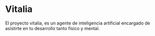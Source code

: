 # Vitalia
El proyecto vitalia, es un agente de inteligencia artificial encargado de asistirte en tu desarrollo tanto físico y mental. 
